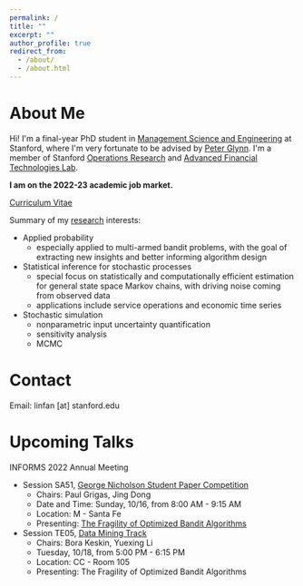 ```yaml
---
permalink: /
title: ""
excerpt: ""
author_profile: true
redirect_from: 
  - /about/
  - /about.html
---
```


About Me
======
Hi! I'm a final-year PhD student in [Management Science and Engineering](https://msande.stanford.edu/) at Stanford, where I'm very fortunate to be advised by [Peter Glynn](https://web.stanford.edu/~glynn/). I'm a member of Stanford [Operations Research](https://or.stanford.edu/) and [Advanced Financial Technologies Lab](https://fintech.stanford.edu/).

**I am on the 2022-23 academic job market.**   
    
[Curriculum Vitae](https://linfanf.github.io/files/LinFan_CV_Sept2022.pdf)

Summary of my [research](https://linfanf.github.io/research/) interests:
- Applied probability
  - especially applied to multi-armed bandit problems, with the goal of extracting new insights and better informing algorithm design
- Statistical inference for stochastic processes
  - special focus on statistically and computationally efficient estimation for general state space Markov chains, with driving noise coming from observed data
  - applications include service operations and economic time series
- Stochastic simulation
  - nonparametric input uncertainty quantification
  - sensitivity analysis
  - MCMC
  
Contact
======
Email: linfan [at] stanford.edu

Upcoming Talks
======
INFORMS 2022 Annual Meeting
- Session SA51, [George Nicholson Student Paper Competition](https://www.abstractsonline.com/pp8/?__hstc=194041586.cbab4495dc58dad969beaecf7b141606.1652062706946.1662672009071.1662676451862.20&__hssc=194041586.2.1662676451862&__hsfp=3258875815&hsCtaTracking=025ee829-9db5-4f89-95dc-637573ec15db%7Cea016d7d-8b17-4156-8c3b-c1c801f2ba1f#!/10693/session/1273)
  - Chairs: Paul Grigas, Jing Dong
  - Date and Time: Sunday, 10/16, from 8:00 AM - 9:15 AM
  - Location: M - Santa Fe
  - Presenting: [The Fragility of Optimized Bandit Algorithms](https://linfanf.github.io/files/The_fragility_of_optimized_bandit_algorithms.pdf)
- Session TE05, [Data Mining Track](https://www.abstractsonline.com/pp8/?__hstc=194041586.cbab4495dc58dad969beaecf7b141606.1652062706946.1662672009071.1662676451862.20&__hssc=194041586.2.1662676451862&__hsfp=3258875815&hsCtaTracking=025ee829-9db5-4f89-95dc-637573ec15db%7Cea016d7d-8b17-4156-8c3b-c1c801f2ba1f#!/10693/session/862)
  - Chairs: Bora Keskin, Yuexing Li
  - Tuesday, 10/18, from 5:00 PM - 6:15 PM
  - Location: CC - Room 105
  - Presenting: The Fragility of Optimized Bandit Algorithms




